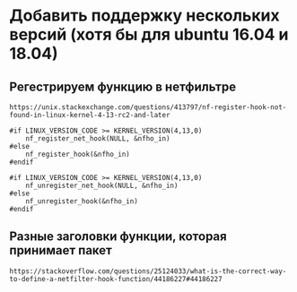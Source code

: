 # Добавить поддержку нескольких версий (хотя бы для ubuntu 16.04 и 18.04)


## Регестрируем функцию в нетфильтре
`https://unix.stackexchange.com/questions/413797/nf-register-hook-not-found-in-linux-kernel-4-13-rc2-and-later`

```
#if LINUX_VERSION_CODE >= KERNEL_VERSION(4,13,0)
    nf_register_net_hook(NULL, &nfho_in)
#else
    nf_register_hook(&nfho_in)
#endif
```

```
#if LINUX_VERSION_CODE >= KERNEL_VERSION(4,13,0)
    nf_unregister_net_hook(NULL, &nfho_in)
#else
    nf_unregister_hook(&nfho_in)
#endif
```





## Разные заголовки функции, которая принимает пакет

`https://stackoverflow.com/questions/25124033/what-is-the-correct-way-to-define-a-netfilter-hook-function/44186227#44186227`

